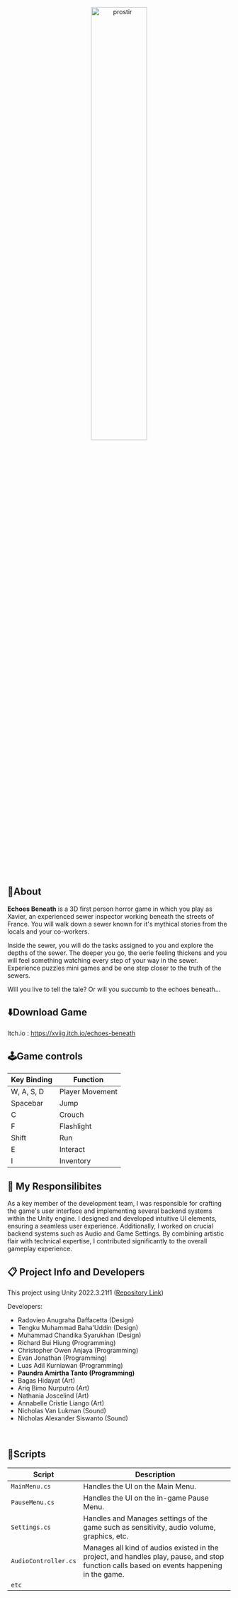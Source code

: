<p align="center">
  <img width="50%" alt="prostir" src="https://github.com/user-attachments/assets/2be270e9-a073-4033-9f04-e94828dda4e4">
  </br>
</p>

## 🔴About
**Echoes Beneath** is a 3D first person horror game in which you play as Xavier, an experienced sewer inspector working beneath the streets of France. You will walk down a sewer known for it's mythical stories from the locals and your co-workers.

Inside the sewer, you will do the tasks assigned to you and explore the depths of the sewer. The deeper you go, the eerie feeling thickens and you will feel something watching every step of your way in the sewer. Experience puzzles mini games and be one step closer to the truth of the sewers.

Will you live to tell the tale? Or will you succumb to the echoes beneath...

## ⬇️Download Game
Itch.io : https://xviig.itch.io/echoes-beneath

## 🕹️Game controls
| Key Binding       | Function          |
| ----------------- | ----------------- |
| W, A, S, D        | Player Movement   |
| Spacebar        | Jump             |
| C       | Crouch   |
| F           | Flashlight   |
| Shift      | Run |
| E      | Interact |
| I      | Inventory |

## 💼 My Responsilibites
As a key member of the development team, I was responsible for crafting the game's user interface and implementing several backend systems within the Unity engine. I designed and developed intuitive UI elements, ensuring a seamless user experience. Additionally, I worked on crucial backend systems such as Audio and Game Settings. By combining artistic flair with technical expertise, I contributed significantly to the overall gameplay experience.

## 📋 Project Info and Developers
This project using Unity 2022.3.21f1 ([Repository Link](https://github.com/Redacted-Studio/HorrorGame))

Developers:
- Radovieo Anugraha Daffacetta (Design)
- Tengku Muhammad Baha'Uddin (Design)
- Muhammad Chandika Syarukhan (Design)
- Richard Bui Hiung (Programming)
- Christopher Owen Anjaya (Programming)
- Evan Jonathan (Programming)
- Luas Adil Kurniawan (Programming)
- **Paundra Amirtha Tanto (Programming)**
- Bagas Hidayat (Art)
- Ariq Bimo Nurputro (Art)
- Nathania Joscelind (Art)
- Annabelle Cristie Liango (Art)
- Nicholas Van Lukman (Sound)
- Nicholas Alexander Siswanto (Sound)

<br>

##  📜Scripts

|  Script       | Description                                                  |
| ------------------- | ------------------------------------------------------------ |
| `MainMenu.cs` | Handles the UI on the Main Menu. |
| `PauseMenu.cs` | Handles the UI on the in-game Pause Menu. |
| `Settings.cs` | Handles and Manages settings of the game such as sensitivity, audio volume, graphics, etc. |
| `AudioController.cs` | Manages all kind of audios existed in the project, and handles play, pause, and stop function calls based on events happening in the game. |
| `etc`  | |


<br>

